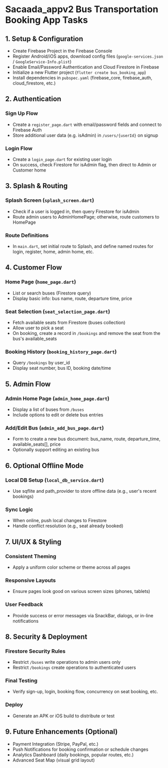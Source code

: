 # Sacaada_appv2 Bus Transportation Booking App Tasks

## 1. Setup & Configuration

- Create Firebase Project in the Firebase Console
- Register Android/iOS apps, download config files (`google-services.json` / `GoogleService-Info.plist`)
- Enable Email/Password Authentication and Cloud Firestore in Firebase
- Initialize a new Flutter project (`flutter create bus_booking_app`)
- Install dependencies in `pubspec.yaml` (firebase_core, firebase_auth, cloud_firestore, etc.)

## 2. Authentication

### Sign Up Flow

- Create a `register_page.dart` with email/password fields and connect to Firebase Auth
- Store additional user data (e.g. isAdmin) in `/users/{userId}` on signup

### Login Flow

- Create a `login_page.dart` for existing user login
- On success, check Firestore for isAdmin flag, then direct to Admin or Customer home

## 3. Splash & Routing

### Splash Screen (`splash_screen.dart`)

- Check if a user is logged in, then query Firestore for isAdmin
- Route admin users to AdminHomePage; otherwise, route customers to HomePage

### Route Definitions

- In `main.dart`, set initial route to Splash, and define named routes for login, register, home, admin home, etc.

## 4. Customer Flow

### Home Page (`home_page.dart`)

- List or search buses (Firestore query)
- Display basic info: bus name, route, departure time, price

### Seat Selection (`seat_selection_page.dart`)

- Fetch available seats from Firestore (buses collection)
- Allow user to pick a seat
- On booking, create a record in `/bookings` and remove the seat from the bus's available_seats

### Booking History (`booking_history_page.dart`)

- Query `/bookings` by user_id
- Display seat number, bus ID, booking date/time

## 5. Admin Flow

### Admin Home Page (`admin_home_page.dart`)

- Display a list of buses from `/buses`
- Include options to edit or delete bus entries

### Add/Edit Bus (`admin_add_bus_page.dart`)

- Form to create a new bus document: bus_name, route, departure_time, available_seats[], price
- Optionally support editing an existing bus

## 6. Optional Offline Mode

### Local DB Setup (`local_db_service.dart`)

- Use sqflite and path_provider to store offline data (e.g., user's recent bookings)

### Sync Logic

- When online, push local changes to Firestore
- Handle conflict resolution (e.g., seat already booked)

## 7. UI/UX & Styling

### Consistent Theming

- Apply a uniform color scheme or theme across all pages

### Responsive Layouts

- Ensure pages look good on various screen sizes (phones, tablets)

### User Feedback

- Provide success or error messages via SnackBar, dialogs, or in-line notifications

## 8. Security & Deployment

### Firestore Security Rules

- Restrict `/buses` write operations to admin users only
- Restrict `/bookings` create operations to authenticated users

### Final Testing

- Verify sign-up, login, booking flow, concurrency on seat booking, etc.

### Deploy

- Generate an APK or iOS build to distribute or test

## 9. Future Enhancements (Optional)

- Payment Integration (Stripe, PayPal, etc.)
- Push Notifications for booking confirmation or schedule changes
- Analytics Dashboard (daily bookings, popular routes, etc.)
- Advanced Seat Map (visual grid layout)
